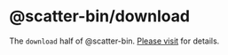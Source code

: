 # @scatter-bin/download

The `download` half of @scatter-bin.
[Please visit](https://github.com/tufan-io/scatter-bin) for details.
